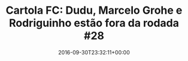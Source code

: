 ---
layout: post
title: "Cartola FC: Dudu, Marcelo Grohe e Rodriguinho estão fora da rodada #28"
date: 2016-09-30T23:32:11+00:00
external_link: "http://globoesporte.globo.com/cartola-fc/noticia/2016/09/cartola-fc-dudu-marcelo-grohe-e-rodriguinho-estao-fora-da-rodada-28.html"
categories: news globo.com
---